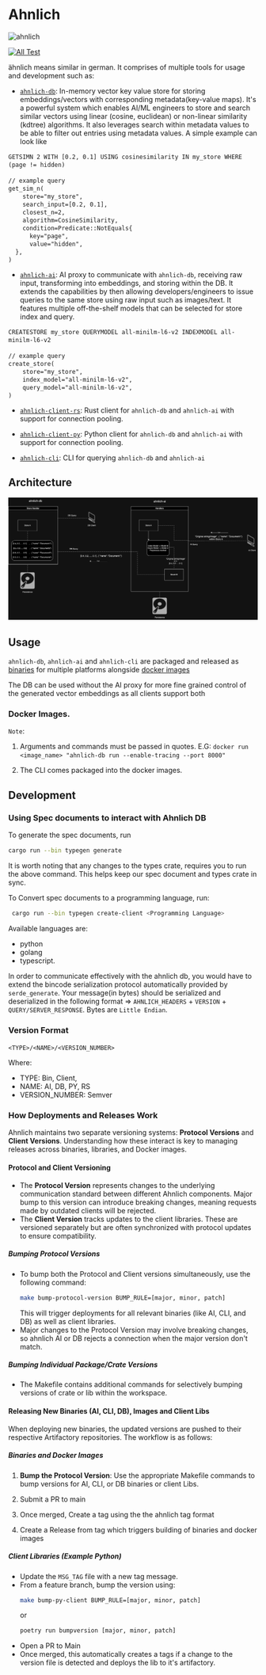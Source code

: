 # Ahnlich
<p align="left"><img src="assets/logo.jpg" alt="ahnlich" height="120px"></p>

[![All Test](https://github.com/deven96/ahnlich/actions/workflows/test.yml/badge.svg)](https://github.com/deven96/ahnlich/actions/workflows/test.yml)

ähnlich means similar in german. It comprises of multiple tools for usage and development such as:

- [`ahnlich-db`](ahnlich/db): In-memory vector key value store for storing embeddings/vectors with corresponding metadata(key-value maps). It's a powerful system which enables AI/ML engineers to store and search similar vectors using linear (cosine, euclidean) or non-linear similarity (kdtree) algorithms. It also leverages search within metadata values to be able to filter out entries using metadata values. A simple example can look like
```
GETSIMN 2 WITH [0.2, 0.1] USING cosinesimilarity IN my_store WHERE (page != hidden)

// example query
get_sim_n(
    store="my_store",
    search_input=[0.2, 0.1],
    closest_n=2,
    algorithm=CosineSimilarity,
    condition=Predicate::NotEquals{
      key="page",
      value="hidden",
  },
)
```
- [`ahnlich-ai`](ahnlich/ai/): AI proxy to communicate with `ahnlich-db`, receiving raw input, transforming into embeddings, and storing within the DB. It extends the capabilities by then allowing developers/engineers to issue queries to the same store using raw input such as images/text. It features multiple off-the-shelf models that can be selected for store index and query.
```
CREATESTORE my_store QUERYMODEL all-minilm-l6-v2 INDEXMODEL all-minilm-l6-v2

// example query
create_store(
    store="my_store",
    index_model="all-minilm-l6-v2",
    query_model="all-minilm-l6-v2",
)
```
- [`ahnlich-client-rs`](ahnlich/client/): Rust client for `ahnlich-db` and `ahnlich-ai` with support for connection pooling.
- [`ahnlich-client-py`](sdk/ahnlich-client-py/): Python client for `ahnlich-db` and `ahnlich-ai` with support for connection pooling.

- [`ahnlich-cli`](ahnlich/cli/): CLI for querying `ahnlich-db` and `ahnlich-ai`


## Architecture

![Architecture Diagram](assets/ahnlich.jpg)


## Usage

`ahnlich-db`, `ahnlich-ai` and `ahnlich-cli` are packaged and released as [binaries](https://github.com/deven96/ahnlich/releases) for multiple platforms alongside [docker images](https://github.com/deven96?tab=packages&repo_name=ahnlich)

The DB can be used without the AI proxy for more fine grained control of the generated vector embeddings as all clients support both

### Docker Images.

`Note`: 
1. Arguments and commands must be passed in quotes. E.G: `docker run <image_name> "ahnlich-db run --enable-tracing --port 8000"`

2. The CLI comes packaged into the docker images.



## Development

### Using Spec documents to interact with Ahnlich DB

To generate the spec documents, run
```bash
cargo run --bin typegen generate
```
It is worth noting that any changes to the types crate, requires you to run the above command. This helps keep our spec document and types crate in sync.

To Convert spec documents to a programming language, run:

```bash
 cargo run --bin typegen create-client <Programming Language>
```
Available languages are:
- python
- golang
- typescript.

In order to communicate effectively with the ahnlich db, you would have to extend the bincode serialization protocol automatically provided by `serde_generate`.
Your message(in bytes) should be serialized and deserialized in the following format => `AHNLICH_HEADERS` + `VERSION` + `QUERY/SERVER_RESPONSE`. Bytes are `Little Endian`.


### Version Format

`<TYPE>/<NAME>/<VERSION_NUMBER>`

Where:
- TYPE: Bin, Client,
- NAME: AI, DB, PY, RS
- VERSION_NUMBER: Semver


### How Deployments and Releases Work

Ahnlich maintains two separate versioning systems: **Protocol Versions** and **Client Versions**. Understanding how these interact is key to managing releases across binaries, libraries, and Docker images.

#### Protocol and Client Versioning
- The **Protocol Version** represents changes to the underlying communication standard between different Ahnlich components. Major bump to this version can introduce breaking changes, meaning requests made by outdated clients will be rejected.
- The **Client Version** tracks updates to the client libraries. These are versioned separately but are often synchronized with protocol updates to ensure compatibility.

##### Bumping Protocol Versions
- To bump both the Protocol and Client versions simultaneously, use the following command:
  ```bash
  make bump-protocol-version BUMP_RULE=[major, minor, patch]
  ```
  This will trigger deployments for all relevant binaries (like AI, CLI, and DB) as well as client libraries.
- Major changes to the Protocol Version may involve breaking changes, so ahnlich AI or DB rejects a connection when the major version don't match.

##### Bumping Individual Package/Crate Versions
- The Makefile contains additional commands for selectively bumping versions of crate or lib within the workspace. 

#### Releasing New Binaries (AI, CLI, DB), Images and Client Libs
When deploying new binaries, the updated versions are pushed to their respective Artifactory repositories. The workflow is as follows:

##### Binaries and Docker Images
1. **Bump the Protocol Version**: Use the appropriate Makefile commands to bump versions for AI, CLI, or DB binaries or client Libs.

2. Submit a PR to main
3. Once merged, Create a tag using the the ahnlich tag format
4. Create a Release from tag which triggers building of binaries and docker images

##### Client Libraries (Example Python)

- Update the `MSG_TAG` file with a new tag message.
- From a feature branch, bump the version using:
  ```bash
  make bump-py-client BUMP_RULE=[major, minor, patch]
  ```
  or
  ```bash
  poetry run bumpversion [major, minor, patch]
  ```
- Open a PR to Main
- Once merged, this automatically creates a tags if a change to the version file is detected and deploys the lib to it's artifactory.




